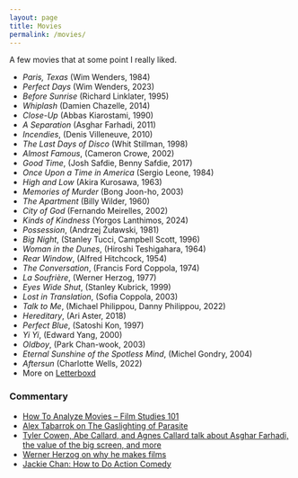 ```yaml
---
layout: page
title: Movies
permalink: /movies/
---
```


A few movies that at some point I really liked.

* _Paris, Texas_ (Wim Wenders, 1984)
* _Perfect Days_ (Wim Wenders, 2023)
* _Before Sunrise_ (Richard Linklater, 1995)
* _Whiplash_ (Damien Chazelle, 2014)
* _Close-Up_ (Abbas Kiarostami, 1990)
* _A Separation_ (Asghar Farhadi, 2011)
* _Incendies_, (Denis Villeneuve, 2010)
* _The Last Days of Disco_ (Whit Stillman, 1998)
* _Almost Famous_, (Cameron Crowe, 2002)
* _Good Time_, (Josh Safdie, Benny Safdie, 2017)
* _Once Upon a Time in America_ (Sergio Leone, 1984)
* _High and Low_ (Akira Kurosawa, 1963)
* _Memories of Murder_ (Bong Joon-ho, 2003)
* _The Apartment_ (Billy Wilder, 1960)
* _City of God_ (Fernando Meirelles, 2002)
* _Kinds of Kindness_ (Yorgos Lanthimos, 2024)
* _Possession_, (Andrzej Żuławski, 1981)
* _Big Night_, (Stanley Tucci, Campbell Scott, 1996)
* _Woman in the Dunes_, (Hiroshi Teshigahara, 1964)
* _Rear Window_, (Alfred Hitchcock, 1954)
* _The Conversation_, (Francis Ford Coppola, 1974)
* _La Soufrière_, (Werner Herzog, 1977)
* _Eyes Wide Shut_, (Stanley Kubrick, 1999)
* _Lost in Translation_, (Sofia Coppola, 2003)
* _Talk to Me_, (Michael Philippou, Danny Philippou, 2022)
* _Hereditary_, (Ari Aster, 2018)
* _Perfect Blue_, (Satoshi Kon, 1997)
* _Yi Yi_, (Edward Yang, 2000)
* _Oldboy_, (Park Chan-wook, 2003)
* _Eternal Sunshine of the Spotless Mind_, (Michel Gondry, 2004)
* _Aftersun_ (Charlotte Wells, 2022)
* More on [Letterboxd](https://letterboxd.com/danschulz/films/diary/)

### Commentary
* [How To Analyze Movies – Film Studies 101](https://www.youtube.com/watch?v=ahHIifcFyqk)
* [Alex Tabarrok on The Gaslighting of Parasite](https://marginalrevolution.com/marginalrevolution/2020/06/the-gaslighting-of-parasite.html)
* [Tyler Cowen, Abe Callard, and Agnes Callard talk about Asghar Farhadi, the value of the big screen, and more](https://www.listennotes.com/podcasts/subject-to-change/tyler-cowen-rates-a-separation-2JTelKYhznx/)
* [Werner Herzog on why he makes films](https://youtu.be/PxfYDUVnHg4)
* [Jackie Chan: How to Do Action Comedy](https://www.youtube.com/watch?v=Z1PCtIaM_GQ)
